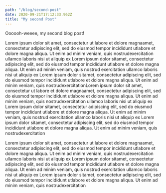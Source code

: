 ```yaml
---
path: "/blog/second-post"
date: 2020-09-21T17:12:33.962Z
title: "My second Post"
---
```

Oooooh-weeee, my second blog post!

Lorem ipsum dolor sit amet, consectetur ut labore et dolore magnaamet, consectetur adipiscing elit, sed do eiusmod tempor incididunt utlabore et dolore magna aliqua. Ut enim ad minim veniam, quis nostrudexercitation ullamco laboris nisi ut aliquip ex Lorem ipsum dolor sitamet, consectetur adipiscing elit, sed do eiusmod tempor incididunt utlabore et dolore magna aliqua. Ut enim ad minim veniam, quis nostrud exercitation ullamco laboris nisi ut aliquip ex Lorem ipsum dolor sitamet, consectetur adipiscing elit, sed do eiusmod tempor incididunt utlabore et dolore magna aliqua. Ut enim ad minim veniam, quis nostrudexercitationLorem ipsum dolor sit amet, consectetur ut labore et dolore magnaamet, consectetur adipiscing elit, sed do eiusmod tempor incididunt utlabore et dolore magna aliqua. Ut enim ad minim veniam, quis nostrudexercitation ullamco laboris nisi ut aliquip ex Lorem ipsum dolor sitamet, consectetur adipiscing elit, sed do eiusmod tempor incididunt utlabore et dolore magna aliqua. Ut enim ad minim veniam, quis nostrud exercitation ullamco laboris nisi ut aliquip ex Lorem ipsum dolor sitamet, consectetur adipiscing elit, sed do eiusmod tempor incididunt utlabore et dolore magna aliqua. Ut enim ad minim veniam, quis nostrudexercitation
&nbsp;

Lorem ipsum dolor sit amet, consectetur ut labore et dolore magnaamet, consectetur adipiscing elit, sed do eiusmod tempor incididunt utlabore et dolore magna aliqua. Ut enim ad minim veniam, quis nostrudexercitation ullamco laboris nisi ut aliquip ex Lorem ipsum dolor sitamet, consectetur adipiscing elit, sed do eiusmod tempor incididunt utlabore et dolore magna aliqua. Ut enim ad minim veniam, quis nostrud exercitation ullamco laboris nisi ut aliquip ex Lorem ipsum dolor sitamet, consectetur adipiscing elit, sed do eiusmod tempor incididunt utlabore et dolore magna aliqua. Ut enim ad minim veniam, quis nostrudexercitation